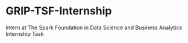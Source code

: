 # GRIP-TSF-Internship
Intern at The Spark Foundation in Data Science and Business Analytics Internship Task 
